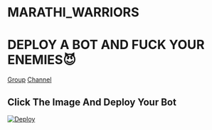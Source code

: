 # MARATHI_WARRIORS

# DEPLOY A BOT AND FUCK YOUR ENEMIES😈

[Group](t.me/SiderzChat)
[Channel](t.me/SiderzBot)

## Click The Image And Deploy Your Bot

[![Deploy](https://telegra.ph/file/e641d3dd2ccdce6a3d934.jpg)](https://heroku.com/deploy?template=https://github.com/DarkCybers/innexia.git)
